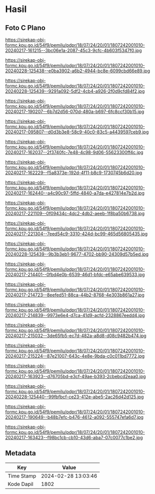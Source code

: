 # Hasil

## Foto C Plano

https://sirekap-obj-formc.kpu.go.id/54f9/pemilu/pdpr/18/07/24/20/01/1807242001010-20240217-161215--3bc06e1a-2087-45c3-9cfc-4b603f5347f0.jpg

https://sirekap-obj-formc.kpu.go.id/54f9/pemilu/pdpr/18/07/24/20/01/1807242001010-20240228-125438--e0ba3902-a6b2-4944-bc8e-6099cbd66e89.jpg

https://sirekap-obj-formc.kpu.go.id/54f9/pemilu/pdpr/18/07/24/20/01/1807242001010-20240228-125439--9291a092-5df2-4cb4-a926-2f0d9cfd84f2.jpg

https://sirekap-obj-formc.kpu.go.id/54f9/pemilu/pdpr/18/07/24/20/01/1807242001010-20240217-190207--6b7d2d56-070d-480a-b697-6fc8ccf30b15.jpg

https://sirekap-obj-formc.kpu.go.id/54f9/pemilu/pdpr/18/07/24/20/01/1807242001010-20240217-095807--d0d3b3e8-58c9-40c0-83c5-a4439597ceb9.jpg

https://sirekap-obj-formc.kpu.go.id/54f9/pemilu/pdpr/18/07/24/20/01/1807242001010-20240217-162037--2f3740fc-7e48-4c98-9d06-55623300ff4c.jpg

https://sirekap-obj-formc.kpu.go.id/54f9/pemilu/pdpr/18/07/24/20/01/1807242001010-20240217-162229--f5a8373e-192d-4f11-b8c9-1730745b6d20.jpg

https://sirekap-obj-formc.kpu.go.id/54f9/pemilu/pdpr/18/07/24/20/01/1807242001010-20240217-162440--a4c90c97-5ffd-4840-a7da-e427814e7b2d.jpg

https://sirekap-obj-formc.kpu.go.id/54f9/pemilu/pdpr/18/07/24/20/01/1807242001010-20240217-221109--0f09434c-4dc2-4db2-aeeb-1f8ba50b6738.jpg

https://sirekap-obj-formc.kpu.go.id/54f9/pemilu/pdpr/18/07/24/20/01/1807242001010-20240217-221304--7eed54c9-3310-424d-bc99-465d56805435.jpg

https://sirekap-obj-formc.kpu.go.id/54f9/pemilu/pdpr/18/07/24/20/01/1807242001010-20240228-125439--9b3b3eb1-9677-4702-bb90-24309d57b5ed.jpg

https://sirekap-obj-formc.kpu.go.id/54f9/pemilu/pdpr/18/07/24/20/01/1807242001010-20240217-214401--0fbd4e0b-6539-46d1-bfdc-e65abe639533.jpg

https://sirekap-obj-formc.kpu.go.id/54f9/pemilu/pdpr/18/07/24/20/01/1807242001010-20240217-214723--8eefed51-88ca-44b2-8768-4e303b861a27.jpg

https://sirekap-obj-formc.kpu.go.id/54f9/pemilu/pdpr/18/07/24/20/01/1807242001010-20240217-214839--9973e6e4-d7ca-41d9-acfd-2328867eedd4.jpg

https://sirekap-obj-formc.kpu.go.id/54f9/pemilu/pdpr/18/07/24/20/01/1807242001010-20240217-215032--3de65fb5-ec7d-482a-a8d8-d08c9482b474.jpg

https://sirekap-obj-formc.kpu.go.id/54f9/pemilu/pdpr/18/07/24/20/01/1807242001010-20240217-215224--87e21007-643c-4e8e-9bda-c0c011bd7772.jpg

https://sirekap-obj-formc.kpu.go.id/54f9/pemilu/pdpr/18/07/24/20/01/1807242001010-20240217-163923--d76705bd-e3cf-49ae-b393-2cbebcd2eaa0.jpg

https://sirekap-obj-formc.kpu.go.id/54f9/pemilu/pdpr/18/07/24/20/01/1807242001010-20240228-125440--99fbfbcf-ce23-412e-abe5-2ac26d42d125.jpg

https://sirekap-obj-formc.kpu.go.id/54f9/pemilu/pdpr/18/07/24/20/01/1807242001010-20240217-190649--b48b7efc-b476-4612-a092-555747efa6d7.jpg

https://sirekap-obj-formc.kpu.go.id/54f9/pemilu/pdpr/18/07/24/20/01/1807242001010-20240217-163423--f98bc1cb-cb10-43d6-aba7-07c0077c1be2.jpg


## Metadata

| Key        | Value               |
| ---------- | ------------------- |
| Time Stamp | 2024-02-28 13:03:46 |
| Kode Dapil | 1802                |



